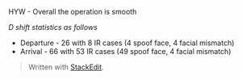 
HYW - Overall the operation is smooth

*D shift statistics as follows*
- Departure - 26 with 8 IR cases (4 spoof face, 4 facial mismatch)
- Arrival - 66 with 53 IR cases (49 spoof face, 4 facial mismatch)


> Written with [StackEdit](https://stackedit.io/).
<!--stackedit_data:
eyJoaXN0b3J5IjpbMTg4ODUwNzI1NSwtNzA1Nzg0ODg5LDEzNT
QxMDkyNyw3MzA5OTgxMTZdfQ==
-->